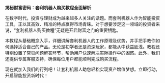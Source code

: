 **揭秘财富密码：套利机器人购买教程全面解析**

在数字时代，投资与理财成为越来越多人关注的话题。而套利机器人作为智能投资工具，正以其高效、精准的特点赢得市场青睐。对于想要涉足这一领域的投资者来说，“套利机器人购买教程”无疑是开启财富之门的重要钥匙。

本教程从基础概念入手，详细讲解套利机器人的工作原理及优势，并手把手教你如何选择适合自己的产品。无论是初学者还是资深玩家，都能从中获益匪浅。教程还特别设置了常见问题解答环节，帮助用户快速解决实际操作中的困惑。此外，我们还提供专属客服支持，确保每位用户都能顺利完成购买流程。

现在就加入我们的行列吧！让套利机器人助您轻松实现资产增值梦想。立即行动，开启智能投资新时代！